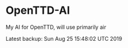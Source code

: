 # OpenTTD-AI
My AI for OpenTTD, will use primarily air

Latest backup: Sun Aug 25 15:48:02 UTC 2019
